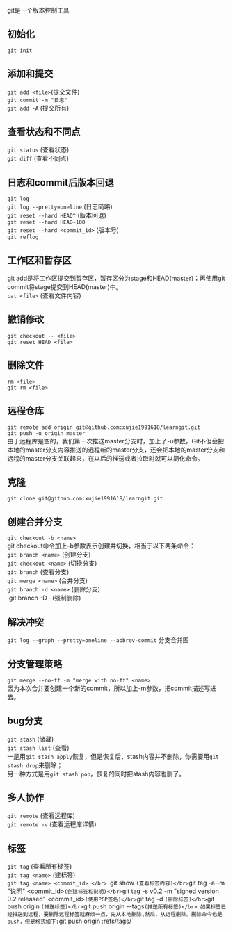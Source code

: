 ﻿git是一个版本控制工具

## 初始化 
  `git init`

## 添加和提交
  `git add <file>`(提交文件)</br>
  `git commit -m "日志"` </br>
  `git add -A` (提交所有) </br>

## 查看状态和不同点
  `git status` (查看状态)</br>
  `git diff` (查看不同点)</br>

## 日志和commit后版本回退
  `git log` </br>
  `git log --pretty=oneline` (日志简略)</br>
  `git reset --hard HEAD^` (版本回退)</br>
  `git reset --hard HEAD~100` </br>
  `git reset --hard <commit_id>` (版本号) </br>
  `git reflog` </br>

## 工作区和暂存区
  git add是将工作区提交到暂存区，暂存区分为stage和HEAD(master)；再使用git commit将stage提交到HEAD(master)中。 </br>
  `cat <file>` (查看文件内容) </br>

## 撤销修改
  `git checkout -- <file>` </br>
  `git reset HEAD <file>` </br>

## 删除文件
  `rm <file>`</br>
  `git rm <file>`</br>

## 远程仓库
  `git remote add origin git@github.com:xujie1991618/learngit.git` </br>
  `git push -u origin master` </br>
  由于远程库是空的，我们第一次推送master分支时，加上了-u参数，Git不但会把本地的master分支内容推送的远程新的master分支，还会把本地的master分支和远程的master分支关联起来，在以后的推送或者拉取时就可以简化命令。 </br>

## 克隆
  `git clone git@github.com:xujie1991618/learngit.git` </br>

## 创建合并分支
  `git checkout -b <name>` </br>
  git checkout命令加上-b参数表示创建并切换，相当于以下两条命令：</br>
  `git branch <name>` (创建分支)</br>
  `git checkout <name>` (切换分支)</br>
  `git branch` (查看分支)</br>
  `git merge <name>` (合并分支)</br>
  `git branch -d <name>` (删除分支)</br>
  ·git branch -D <name>· (强制删除)</br>
  
## 解决冲突
  `git log --graph --pretty=oneline --abbrev-commit` 分支合并图</br>
  
## 分支管理策略
  `git merge --no-ff -m "merge with no-ff" <name>` </br>
  因为本次合并要创建一个新的commit，所以加上-m参数，把commit描述写进去。</br>
## bug分支
  `git stash` (储藏)</br>
  `git stash list` (查看)</br>
  一是用`git stash apply`恢复，但是恢复后，stash内容并不删除，你需要用`git stash drop`来删除；</br>
  另一种方式是用`git stash pop`，恢复的同时把stash内容也删了。</br>
## 多人协作
  `git remote` (查看远程库)</br>
  `git remote -v` (查看远程库详情)</br>
  
## 标签
  `git tag` (查看所有标签) </br>
  `git tag <name>` (建标签)</br>
  `git tag <name> <commit_id> </br>
  `git show <tagname>` (查看标签内容)</br>
  `git tag -a <tagname> -m "说明" <commit_id>` (创建标签和说明)</br>
  `git tag -s v0.2 -m "signed version 0.2 released" <commit_id>` (使用PGP签名)</br>
  `git tag -d <tagname>` (删除标签)</br>
  `git push origin <tagname>` (推送标签)</br>
  `git push origin --tags` (推送所有标签)</br>
  如果标签已经推送到远程，要删除远程标签就麻烦一点，先从本地删除,然后，从远程删除。删除命令也是push，但是格式如下:
  `git push origin :refs/tags/<tagname>`